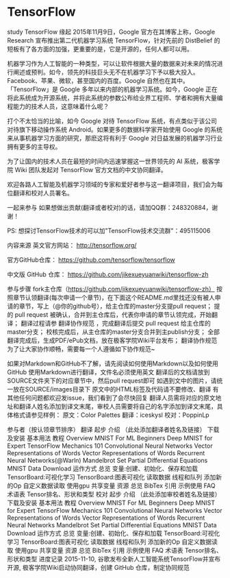# TensorFlow
study TensorFlow
缘起
2015年11月9日，Google 官方在其博客上称，Google Research 宣布推出第二代机器学习系统 TensorFlow，针对先前的 DistBelief 的短板有了各方面的加强，更重要的是，它是开源的，任何人都可以用。

机器学习作为人工智能的一种类型，可以让软件根据大量的数据来对未来的情况进行阐述或预判。如今，领先的科技巨头无不在机器学习下予以极大投入。 Facebook、苹果、微软，甚至国内的百度。Google 自然也在其中。「TensorFlow」是 Google 多年以来内部的机器学习系统。如今，Google 正在将此系统成为开源系统，并将此系统的参数公布给业界工程师、学者和拥有大量编程能力的技术人员，这意味着什么呢？

打个不太恰当的比喻，如今 Google 对待 TensorFlow 系统，有点类似于该公司对待旗下移动操作系统 Android。如果更多的数据科学家开始使用 Google 的系统来从事机器学习方面的研究，那麽这将有利于 Google 对日益发展的机器学习行业拥有更多的主导权。

为了让国内的技术人员在最短的时间内迅速掌握这一世界领先的 AI 系统，极客学院 Wiki 团队发起对 TensorFlow 官方文档的中文协同翻译。

欢迎各路人工智能及机器学习领域的专家和爱好者参与这一翻译项目，我们会为每位翻译和校对人员署名。

一起来参与
如果想做出贡献(翻译或者校对)的话，请加QQ群：248320884，谢谢！

PS: 想探讨TensorFlow技术的可以加"TensorFlow技术交流群"：495115006

内容来源
英文官方网站：
http://tensorflow.org/

官方GitHub仓库：
https://github.com/tensorflow/tensorflow

中文版 GitHub 仓库：
https://github.com/jikexueyuanwiki/tensorflow-zh

参与步骤
fork主仓库（https://github.com/jikexueyuanwiki/tensorflow-zh）
按照章节认领翻译(每次申请一个章节)，在下面这个README.md里找还没有被人申请的章节，写上（@你的github号），给主仓库的master分支提pull request；
提的 pull request 被确认，合并到主仓库后，代表你申请的章节认领完成，开始翻译；
翻译过程请参 翻译协作规范 ，完成翻译后提交 pull request 给主仓库的master分支；
校核完成后，从主仓库的master分支合并到主publish分支；
全部翻译完成后，生成PDF/ePub文档，放在极客学院Wiki平台发布；
翻译协作规范
为了让大家协作顺畅，需要每一个人遵循如下协作规范~

如果对Markdown和GitHub不了解，请先阅读如何使用Markdown以及如何使用GitHub
使用Markdown进行翻译，文件名必须使用英文
翻译后的文档请放到SOURCE文件夹下的对应章节中，然后pull request即可
如遇到文中的图片，请统一放在SOURCE/images目录下
原文中的HTML标签及代码请不要修改、翻译
有其他任何问题都欢迎发issue，我们看到了会尽快回复
翻译人员需将对应的原文地址和翻译人姓名添加到译文末尾，审校人员需要将自己的名字添加到译文末尾，具体格式请参见样例：
原文：Color Palettes 翻译：iceskysl 校对：PoppinLp

参与者（按认领章节排序）
翻译
起步
介绍 （此处添加翻译者姓名及链接）
下载及安装
基本用法
教程
Overview
MNIST For ML Beginners
Deep MNIST for Expert
TensorFlow Mechanics 101
Convolutional Neural Networks
Vector Representations of Words
Vector Representations of Words
Recurrent Neural Networks(@Warln)
Mandelbrot Set
Partial Differential Equations
MNIST Data Download
运作方式
总览
变量:创建、初始化、保存和加载
TensorBoard:可视化学习
TensorBoard:图表可视化
读取数据
线程和队列
添加新的Op
自定义数据读取
使用gpu
共享变量
资源
总览
BibTex 引用
示例使用
FAQ
术语表
Tensor排名、形状和类型
校对
起步
介绍 （此处添加审校者姓名及链接）
下载及安装
基本用法
教程
Overview
MNIST For ML Beginners
Deep MNIST for Expert
TensorFlow Mechanics 101
Convolutional Neural Networks
Vector Representations of Words
Vector Representations of Words
Recurrent Neural Networks
Mandelbrot Set
Partial Differential Equations
MNIST Data Download
运作方式
总览
变量:创建、初始化、保存和加载
TensorBoard:可视化学习
TensorBoard:图表可视化
读取数据
线程和队列
添加新的Op
自定义数据读取
使用gpu
共享变量
资源
总览
BibTex 引用
示例使用
FAQ
术语表
Tensor排名、形状和类型
进度记录
2015-11-10, 谷歌发布全新人工智能系统TensorFlow并宣布开源, 极客学院Wiki启动协同翻译，创建 GitHub 仓库，制定协同规范
